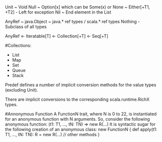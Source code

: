 Unit ~ Void
Null ~ Option[x] which can be Some(x) or None  ~ Either[+T1, +T2] - Left for exception
Nil ~ End element in the List

AnyRef ~ java.Object ~ java.* ref types / scala.* ref types
Nothing - Subclass of all types

AnyRef <- Iteratable[T] <- Collection[+T] <- Seq[+T]

#Collections:
- List
- Map
- Set
- Queue
- Stack

Predef defines a number of implicit conversion methods for the value types (excluding Unit).

There are implicit conversions to the corresponding scala.runtime.RichX types.

#Annonymous Function
A FunctionN trait, where N is 0 to 22, is instantiated for an anonymous function with
N arguments. So, consider the following anonymous function:
          (t1: T1, ..., tN: TN) => new R(...)
It is syntactic sugar for the following creation of an anonymous class:
new FunctionN {
  def apply(t1: T1, ..., tN: TN): R = new R(...)
  // other methods
}

